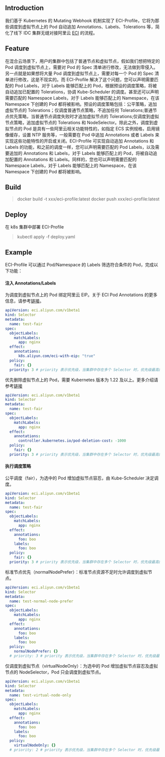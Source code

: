 ## Introduction
我们基于 Kubernetes 的 Mutating Webhook 机制实现了 ECI-Profile，它将为那些调度到虚拟节点上的 Pod 自动追加 Annotations、Labels、Tolerations 等，简化了线下 IDC 集群无缝对接阿里云 [ECI](https://www.aliyun.com/product/eci) 的流程。

## Feature
在混合云场景下，用户的集群中包括了普通节点和虚拟节点，假如我们想把特定的 Pod 调度到虚拟节点上，需要对 Pod 的 Spec 清单进行修改，无法做到零侵入。另一点就是如果想将大量 Pod 调度到虚拟节点上，需要对每一个 Pod 的 Spec 清单进行修改，这是不现实的。而 ECI-Profile 解决了这个问题，您可以声明需要匹配的 Pod Labels，对于 Labels 能够匹配上的 Pod，根据预设的调度策略，将被自动追加已配置的 Tolerations，协调 Kube-Scheduler 的调度。甚至还可以声明需要匹配的 Namespace Labels，对于 Labels 能够匹配上的 Namespace，在该 Namespace 下创建的 Pod 都将被影响。预设的调度策略包括：公平策略，追加虚拟节点的 Tolerations；仅调度普通节点策略，不追加任何 Tolerations;普通节点优先策略，当普通节点调度失败时才追加虚拟节点的 Tolerations;仅调度到虚拟节点策略，追加虚拟节点的 Tolerations 和 NodeSelector。除此之外，调度到虚拟节点的 Pod 是具有一些阿里云相关功能特性的，如指定 ECS 实例规格，启用镜像缓存，设置 NTP 服务等，一般需要在 Pod 中追加 Annotations 或者 Labels 来实现这些功能特性的开启或关闭。ECI-Profile 可实现自动追加 Annotations 和 Labels 的功能，和之前的调度一样，您可以声明需要匹配的 Pod Labels，以及需要追加的 Annotations 和 Labels，对于 Labels 能够匹配上的 Pod，将被自动追加配置的 Annotations 和 Labels。同样的，您也可以声明需要匹配的 Namespace Labels，对于 Labels 能够匹配上的 Namespace，在该 Namespace 下创建的 Pod 都将被影响。

## Build
> docker build -t xxx/eci-profile:latest
> docker push xxx/eci-profile:latest

## Deploy
在 k8s 集群中部署 ECI-Profile
> kubectl apply -f deploy.yaml

## Example
ECI-Profile 可以通过 Pod/Namespace 的 Labels 筛选符合条件的 Pod，完成以下功能：

#### 注入 Annotations/Labels
为调度到虚拟节点上的 Pod 绑定阿里云 EIP。关于 ECI Pod Annotations 的更多信息，请参考[链接](https://help.aliyun.com/document_detail/144561.html)。
```yaml
apiVersion: eci.aliyun.com/v1beta1
kind: Selector
metadata:
  name: test-fair
spec:
  objectLabels:
    matchLabels:
      app: nginx
  effect:
    annotations:
      k8s.aliyun.com/eci-with-eip: "true"
  policy:
    fair: {}
  priority: 3 # priority 表示优先级，当集群中存在多个 Selector 时，优先级最高的 Selector 将会被应用。
```
优先删除虚拟节点上的 Pod，需要 Kubernetes 版本为 1.22 及以上。更多介绍请参考[链接](https://kubernetes.io/docs/concepts/workloads/controllers/replicaset/#pod-deletion-cost)
```yaml
apiVersion: eci.aliyun.com/v1beta1
kind: Selector
metadata:
  name: test-fair
spec:
  objectLabels:
    matchLabels:
      app: nginx
  effect:
    annotations:
      controller.kubernetes.io/pod-deletion-cost: -1000
  policy:
    fair: {}
  priority: 3 # priority 表示优先级，当集群中存在多个 Selector 时，优先级最高的 Selector 将会被应用。
```

#### 执行调度策略
公平调度（fair），为选中的 Pod 增加虚拟节点容忍，由 Kube-Scheduler 决定调度。
```yaml
apiVersion: eci.aliyun.com/v1beta1
kind: Selector
metadata:
  name: test-fair
spec:
  objectLabels:
    matchLabels:
      app: nginx
  effect:
    annotations:
      foo: boo
    labels:
      foo: boo 
  policy:
    fair: {}
  priority: 3 # priority 表示优先级，当集群中存在多个 Selector 时，优先级最高的 Selector 将会被应用。
```
标准节点优先（normalNodePrefer）：标准节点资源不足时允许调度到虚拟节点。
```yaml
apiVersion: eci.aliyun.com/v1beta1
kind: Selector
metadata:
  name: test-normal-node-prefer
spec:
  objectLabels:
    matchLabels:
      app: nginx
  effect:
    annotations:
      foo: boo
    labels:
      foo: boo
  policy:
    normalNodePrefer: {}
  # priority: 3 # priority 表示优先级，当集群中存在多个 Selector 时，优先级最高的 Selector 将会被应用。
```
仅调度到虚拟节点（virtualNodeOnly）：为选中的 Pod 增加虚拟节点容忍及虚拟节点的 NodeSelector，Pod 只会调度到虚拟节点。
```yaml
apiVersion: eci.aliyun.com/v1beta1
kind: Selector
metadata:
  name: test-virtual-node-only
spec:
  objectLabels:
    matchLabels:
      app: nginx
  effect:
    annotations:
      foo: boo
    labels:
      foo: boo
  policy:
    virtualNodeOnly: {}
  # priority: 2 # priority 表示优先级，当集群中存在多个 Selector 时，优先级最高的 Selector 将会被应用。
```